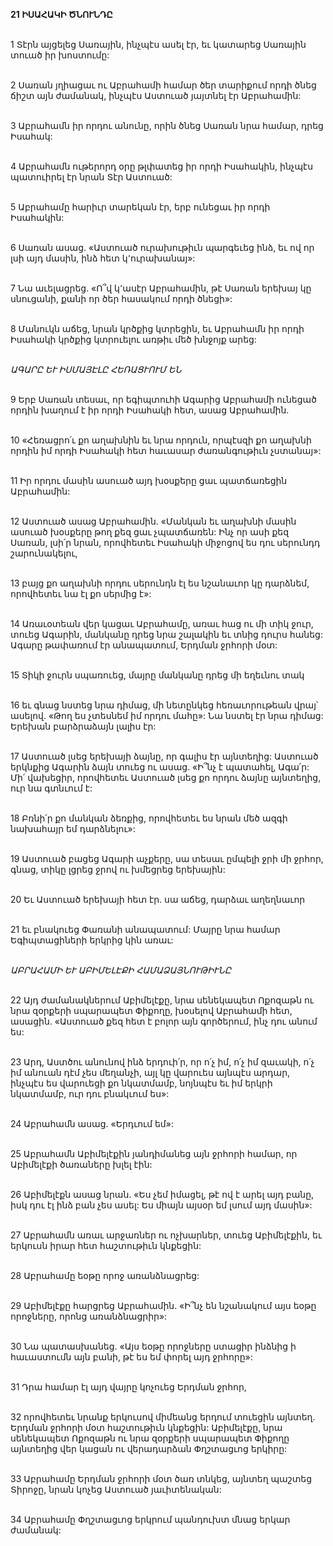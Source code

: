 **21 ԻՍԱՀԱԿԻ ԾՆՈՒՆԴԸ**

\
1 Տէրն այցելեց Սառային, ինչպէս ասել էր, եւ կատարեց Սառային տուած իր խոստումը:

\
2 Սառան յղիացաւ ու Աբրահամի համար ծեր տարիքում որդի ծնեց ճիշտ այն ժամանակ, ինչպէս Աստուած յայտնել էր Աբրահամին:

\
3 Աբրահամն իր որդու անունը, որին ծնեց Սառան նրա համար, դրեց Իսահակ:

\
4 Աբրահամն ութերորդ օրը թլփատեց իր որդի Իսահակին, ինչպէս պատուիրել էր նրան Տէր Աստուած:

\
5 Աբրահամը հարիւր տարեկան էր, երբ ունեցաւ իր որդի Իսահակին:

\
6 Սառան ասաց. «Աստուած ուրախութիւն պարգեւեց ինձ, եւ ով որ լսի այդ մասին, ինձ հետ կ՚ուրախանայ»:

\
7 Նա աւելացրեց. «Ո՞վ կ՚ասէր Աբրահամին, թէ Սառան երեխայ կը սնուցանի, քանի որ ծեր հասակում որդի ծնեցի»:

\
8 Մանուկն աճեց, նրան կրծքից կտրեցին, եւ Աբրահամն իր որդի Իսահակի կրծքից կտրուելու առթիւ մեծ խնջոյք արեց:

\
_ԱԳԱՐԸ ԵՒ ԻՍՄԱՅԷԼԸ ՀԵՌԱՑՒՈՒՄ ԵՆ_

\
9 Երբ Սառան տեսաւ, որ եգիպտուհի Ագարից Աբրահամի ունեցած որդին խաղում է իր որդի Իսահակի հետ, ասաց Աբրահամին.

\
10 «Հեռացրո՛ւ քո աղախնին եւ նրա որդուն, որպէսզի քո աղախնի որդին իմ որդի Իսահակի հետ հաւասար ժառանգութիւն չստանայ»:

\
11 Իր որդու մասին ասուած այդ խօսքերը ցաւ պատճառեցին Աբրահամին:

\
12 Աստուած ասաց Աբրահամին. «Մանկան եւ աղախնի մասին ասուած խօսքերը թող քեզ ցաւ չպատճառեն: Ինչ որ ասի քեզ Սառան, լսի՛ր նրան, որովհետեւ Իսահակի միջոցով ես դու սերունդդ շարունակելու,

\
13 բայց քո աղախնի որդու սերունդն էլ ես նշանաւոր կը դարձնեմ, որովհետեւ նա էլ քո սերմից է»:

\
14 Առաւօտեան վեր կացաւ Աբրահամը, առաւ հաց ու մի տիկ ջուր, տուեց Ագարին, մանկանը դրեց նրա շալակին եւ տնից դուրս հանեց: Ագարը թափառում էր անապատում, Երդման ջրհորի մօտ:

\
15 Տիկի ջուրն սպառուեց, մայրը մանկանը դրեց մի եղեւնու տակ

\
16 եւ գնաց նստեց նրա դիմաց, մի նետընկեց հեռաւորութեան վրայ՝ ասելով. «Թող ես չտեսնեմ իմ որդու մահը»: Նա նստել էր նրա դիմաց: Երեխան բարձրաձայն լալիս էր:

\
17 Աստուած լսեց երեխայի ձայնը, որ գալիս էր այնտեղից: Աստուած երկնքից Ագարին ձայն տուեց ու ասաց. «Ի՞նչ է պատահել, Ագա՛ր: Մի՛ վախեցիր, որովհետեւ Աստուած լսեց քո որդու ձայնը այնտեղից, ուր նա գտնւում է:

\
18 Բռնի՛ր քո մանկան ձեռքից, որովհետեւ ես նրան մեծ ազգի նախահայր եմ դարձնելու»:

\
19 Աստուած բացեց Ագարի աչքերը, սա տեսաւ ըմպելի ջրի մի ջրհոր, գնաց, տիկը լցրեց ջրով ու խմեցրեց երեխային:

\
20 Եւ Աստուած երեխայի հետ էր. սա աճեց, դարձաւ աղեղնաւոր

\
21 եւ բնակուեց Փառանի անապատում: Մայրը նրա համար Եգիպտացիների երկրից կին առաւ:

\
_ԱԲՐԱՀԱՄԻ ԵՒ ԱԲԻՄԵԼԷՔԻ ՀԱՄԱՁԱՅՆՈՒԹԻՒՆԸ_

\
22 Այդ ժամանակներում Աբիմելէքը, նրա սենեկապետ Ոքոզաթն ու նրա զօրքերի սպարապետ Փիքողը, խօսելով Աբրահամի հետ, ասացին. «Աստուած քեզ հետ է բոլոր այն գործերում, ինչ դու անում ես:

\
23 Արդ, Աստծու անունով ինձ երդուի՛ր, որ ո՛չ իմ, ո՛չ իմ զաւակի, ո՛չ իմ անուան դէմ չես մեղանչի, այլ կը վարուես այնպէս արդար, ինչպէս ես վարուեցի քո նկատմամբ, նոյնպէս եւ իմ երկրի նկատմամբ, ուր դու բնակւում ես»:

\
24 Աբրահամն ասաց. «Երդւում եմ»:

\
25 Աբրահամն Աբիմելէքին յանդիմանեց այն ջրհորի համար, որ Աբիմելէքի ծառաները խլել էին:

\
26 Աբիմելէքն ասաց նրան. «Ես չեմ իմացել, թէ ով է արել այդ բանը, իսկ դու էլ ինձ բան չես ասել: Ես միայն այսօր եմ լսում այդ մասին»:

\
27 Աբրահամն առաւ արջառներ ու ոչխարներ, տուեց Աբիմելէքին, եւ երկուսն իրար հետ հաշտութիւն կնքեցին:

\
28 Աբրահամը եօթը որոջ առանձնացրեց:

\
29 Աբիմելէքը հարցրեց Աբրահամին. «Ի՞նչ են նշանակում այս եօթը որոջները, որոնց առանձնացրիր»:

\
30 Նա պատասխանեց. «Այս եօթը որոջները ստացիր ինձնից ի հաւաստումն այն բանի, թէ ես եմ փորել այդ ջրհորը»:

\
31 Դրա համար էլ այդ վայրը կոչուեց Երդման ջրհոր,

\
32 որովհետեւ նրանք երկուսով միմեանց երդում տուեցին այնտեղ. Երդման ջրհորի մօտ հաշտութիւն կնքեցին: Աբիմելէքը, նրա սենեկապետ Ոքոզաթն ու նրա զօրքերի սպարապետ Փիքողը այնտեղից վեր կացան ու վերադարձան Փղշտացւոց երկիրը:

\
33 Աբրահամը Երդման ջրհորի մօտ ծառ տնկեց, այնտեղ պաշտեց Տիրոջը, նրան կոչեց Աստուած յաւիտենական:

\
34 Աբրահամը Փղշտացւոց երկրում պանդուխտ մնաց երկար ժամանակ:
